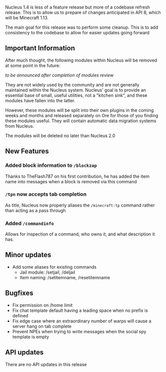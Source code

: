 Nucleus 1.4 is less of a feature release but more of a codebase refresh release. This is to allow us to prepare of changes anticipated in API 8,
which will be Minecraft 1.13.

The main goal for this release was to perform some cleanup. This is to add consistency to the codebase to allow for easier updates going forward

## Important Information

After much thought, the following modules within Nucleus will be removed at some point in the future:

_to be announced after completion of modules review_

They are not widely used by the community and are not generally maintained within the Nucleus system. Nucleus' goal is to provide an essential 
base of small, useful utilities, not a "kitchen sink", and these modules have fallen into the latter.
 
However, these modules will be split into their own plugins in the coming weeks and months and released separately on Ore for those of you 
finding these modules useful. They will contain automatic data migration systems from Nucleus.

The modules will be deleted no later than Nucleus 2.0

## New Features

### Added block information to `/blockzap`

Thanks to TheFlash787 on his first contribution, he has added the item name into messages when a block is removed via this command

### `/tpn` now accepts tab completion

As title, Nucleus now properly aliases the `/minecraft:tp` command rather than acting as a pass through

### Added `/commandinfo`

Allows for inspection of a command, who owns it, and what description it has.

## Minor updates

* Add some aliases for existing commands
  * Jail module: /setjail, /deljail
  * Item naming: /setitemname, /resetitemname

## Bugfixes

* Fix permission on /home limit
* Fix chat template default having a leading space when no prefix is defined
* Fix edge case where an extraordinary number of warps will cause a server hang on tab complete
* Prevent NPEs when trying to write messages when the social spy template is empty

## API updates

There are no API updates in this release